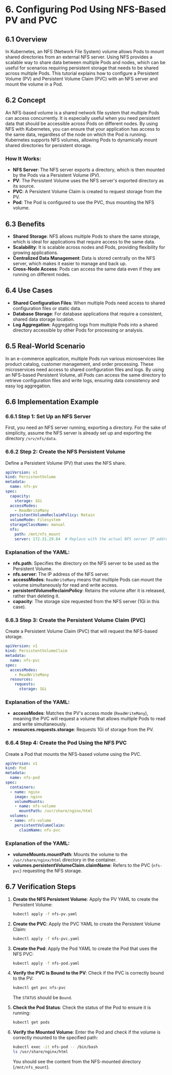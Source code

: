 # 6. Configuring Pod Using NFS-Based PV and PVC

## 6.1 Overview
In Kubernetes, an NFS (Network File System) volume allows Pods to mount shared directories from an external NFS server. Using NFS provides a scalable way to share data between multiple Pods and nodes, which can be useful for scenarios requiring persistent storage that needs to be shared across multiple Pods. This tutorial explains how to configure a Persistent Volume (PV) and Persistent Volume Claim (PVC) with an NFS server and mount the volume in a Pod.

## 6.2 Concept
An NFS-based volume is a shared network file system that multiple Pods can access concurrently. It is especially useful when you need persistent data that should be accessible across Pods on different nodes. By using NFS with Kubernetes, you can ensure that your application has access to the same data, regardless of the node on which the Pod is running. Kubernetes supports NFS volumes, allowing Pods to dynamically mount shared directories for persistent storage.

### How It Works:
- **NFS Server**: The NFS server exports a directory, which is then mounted by the Pods via a Persistent Volume (PV).
- **PV**: The Persistent Volume uses the NFS server's exported directory as its source.
- **PVC**: A Persistent Volume Claim is created to request storage from the PV.
- **Pod**: The Pod is configured to use the PVC, thus mounting the NFS volume.

## 6.3 Benefits
- **Shared Storage**: NFS allows multiple Pods to share the same storage, which is ideal for applications that require access to the same data.
- **Scalability**: It is scalable across nodes and Pods, providing flexibility for growing applications.
- **Centralized Data Management**: Data is stored centrally on the NFS server, which makes it easier to manage and back up.
- **Cross-Node Access**: Pods can access the same data even if they are running on different nodes.

## 6.4 Use Cases
- **Shared Configuration Files**: When multiple Pods need access to shared configuration files or static data.
- **Database Storage**: For database applications that require a consistent, shared data storage location.
- **Log Aggregation**: Aggregating logs from multiple Pods into a shared directory accessible by other Pods for processing or analysis.

## 6.5 Real-World Scenario
In an e-commerce application, multiple Pods run various microservices like product catalog, customer management, and order processing. These microservices need access to shared configuration files and logs. By using an NFS-based Persistent Volume, all Pods can access the same directory to retrieve configuration files and write logs, ensuring data consistency and easy log aggregation.

## 6.6 Implementation Example

### 6.6.1 Step 1: Set Up an NFS Server
First, you need an NFS server running, exporting a directory. For the sake of simplicity, assume the NFS server is already set up and exporting the directory `/srv/nfs/data`.

### 6.6.2 Step 2: Create the NFS Persistent Volume
Define a Persistent Volume (PV) that uses the NFS share.

```yaml
apiVersion: v1
kind: PersistentVolume
metadata:
  name: nfs-pv
spec:
  capacity:
    storage: 1Gi
  accessModes:
    - ReadWriteMany
  persistentVolumeReclaimPolicy: Retain
  volumeMode: Filesystem
  storageClassName: manual
  nfs:
    path: /mnt/nfs_mount
    server: 172.31.29.84  # Replace with the actual NFS server IP address (our nfs server is running on master node that has this IP).
```

### Explanation of the YAML:
- **nfs.path**: Specifies the directory on the NFS server to be used as the Persistent Volume.
- **nfs.server**: The IP address of the NFS server.
- **accessModes**: `ReadWriteMany` means that multiple Pods can mount the volume simultaneously for read and write access.
- **persistentVolumeReclaimPolicy**: Retains the volume after it is released, rather than deleting it.
- **capacity**: The storage size requested from the NFS server (1Gi in this case).

### 6.6.3 Step 3: Create the Persistent Volume Claim (PVC)
Create a Persistent Volume Claim (PVC) that will request the NFS-based storage.

```yaml
apiVersion: v1
kind: PersistentVolumeClaim
metadata:
  name: nfs-pvc
spec:
  accessModes:
    - ReadWriteMany
  resources:
    requests:
      storage: 1Gi
```

### Explanation of the YAML:
- **accessModes**: Matches the PV's access mode (`ReadWriteMany`), meaning the PVC will request a volume that allows multiple Pods to read and write simultaneously.
- **resources.requests.storage**: Requests 1Gi of storage from the PV.

### 6.6.4 Step 4: Create the Pod Using the NFS PVC
Create a Pod that mounts the NFS-based volume using the PVC.

```yaml
apiVersion: v1
kind: Pod
metadata:
  name: nfs-pod
spec:
  containers:
  - name: nginx
    image: nginx
    volumeMounts:
    - name: nfs-volume
      mountPath: /usr/share/nginx/html
  volumes:
  - name: nfs-volume
    persistentVolumeClaim:
      claimName: nfs-pvc
```

### Explanation of the YAML:
- **volumeMounts.mountPath**: Mounts the volume to the `/usr/share/nginx/html` directory in the container.
- **volumes.persistentVolumeClaim.claimName**: Refers to the PVC (`nfs-pvc`) requesting the NFS storage.

## 6.7 Verification Steps

1. **Create the NFS Persistent Volume**:
   Apply the PV YAML to create the Persistent Volume:
   ```bash
   kubectl apply -f nfs-pv.yaml
   ```

2. **Create the PVC**:
   Apply the PVC YAML to create the Persistent Volume Claim:
   ```bash
   kubectl apply -f nfs-pvc.yaml
   ```

3. **Create the Pod**:
   Apply the Pod YAML to create the Pod that uses the NFS PVC:
   ```bash
   kubectl apply -f nfs-pod.yaml
   ```

4. **Verify the PVC is Bound to the PV**:
   Check if the PVC is correctly bound to the PV:
   ```bash
   kubectl get pvc nfs-pvc
   ```

   The `STATUS` should be `Bound`.

5. **Check the Pod Status**:
   Check the status of the Pod to ensure it is running:
   ```bash
   kubectl get pods
   ```

6. **Verify the Mounted Volume**:
   Enter the Pod and check if the volume is correctly mounted to the specified path:
   ```bash
   kubectl exec -it nfs-pod -- /bin/bash
   ls /usr/share/nginx/html
   ```

   You should see the content from the NFS-mounted directory (`/mnt/nfs_mount`).
